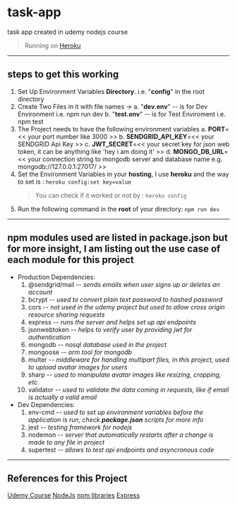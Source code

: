 # task-app
task app created in udemy nodejs course
> Running on [Heroku](https://guliany-task-manager.herokuapp.com/)
---
## steps to get this working
1. Set Up Environment Variables **Directory**. i.e. "**config**" in the root directory
2. Create Two Files in it with file names ->
    a. "**dev.env**" -- is for Dev Environment i.e. npm run dev
    b. "**test.env**" -- is for Test Enviroment i.e. npm test
3. The Project needs to have the following environment variables
    a. **PORT**=<< your port number like 3000 >>
    b. **SENDGRID_API_KEY**=<< your SENDGRID Api Key >>
    c. **JWT_SECRET**=<< your secret key for json web token, it can be anything like 'hey i am doing it' >>
    d. **MONGO_DB_URL**=<< your connection string to mongodb server and database name e.g. mongodb://127.0.0.1:27017/<yourDBName> >>
4. Set the Environment Variables in your **hosting**, I use **heroku** and the way to set is :
    `heroku config:set key=value`
    > You can check if it worked or not by :
    `heroku config`
5. Run the following command in the **root** of your directory: 
    `npm run dev`
---
## npm modules used are listed in package.json but for more insight, I am listing out the use case of each module for this project
* Production Dependencies:
    1. @sendgrid/mail -- *sends emails when user signs up or deletes an account*
    2. bcrypt -- *used to convert plain text password to hashed password*
    3. cors -- *not used in the udemy project but used to allow cross origin resource sharing requests*
    4. express -- *runs the server and helps set up api endpoints*
    5. jsonwebtoken -- *helps to verify user by providing jwt for authentication*
    6. mongodb -- *nosql database used in the project*
    7. mongoose -- *orm tool for mongodb*
    8. multer -- *middleware for handling multipart files, in this project, used to upload avatar images for users*
    9. sharp -- *used to manipulate avatar images like resizing, cropping, etc.*
    10. validator -- *used to validate the data coming in requests, like if email is actually a valid email*
* Dev Dependencies:
    1. env-cmd -- *used to set up environment variables before the application is run, check **package.json** scripts for more info*
    2. jest -- *testing framework for nodejs*
    3. nodemon -- *server that automatically restarts after a change is made to any file in project*
    4. supertest -- *allows to test api endpoints and asyncronous code*
---
## References for this Project
[Udemy Course](https://www.udemy.com/course/the-complete-nodejs-developer-course-2/)
[NodeJs](https://nodejs.org/en/)
[npm libraries](https://www.npmjs.com/)
[Express](https://expressjs.com/)